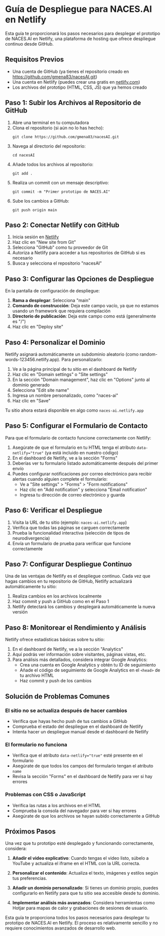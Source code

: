 # Guía de Despliegue para NACES.AI en Netlify

Esta guía te proporcionará los pasos necesarios para desplegar el prototipo de NACES.AI en Netlify, una plataforma de hosting que ofrece despliegue continuo desde GitHub.

## Requisitos Previos

- Una cuenta de GitHub (ya tienes el repositorio creado en https://github.com/gmena83/nacesAI.git)
- Una cuenta en Netlify (puedes crear una gratis en [netlify.com](https://netlify.com))
- Los archivos del prototipo (HTML, CSS, JS) que ya hemos creado

## Paso 1: Subir los Archivos al Repositorio de GitHub

1. Abre una terminal en tu computadora
2. Clona el repositorio (si aún no lo has hecho):
   ```
   git clone https://github.com/gmena83/nacesAI.git
   ```
3. Navega al directorio del repositorio:
   ```
   cd nacesAI
   ```
4. Añade todos los archivos al repositorio:
   ```
   git add .
   ```
5. Realiza un commit con un mensaje descriptivo:
   ```
   git commit -m "Primer prototipo de NACES.AI"
   ```
6. Sube los cambios a GitHub:
   ```
   git push origin main
   ```

## Paso 2: Conectar Netlify con GitHub

1. Inicia sesión en [Netlify](https://app.netlify.com/)
2. Haz clic en "New site from Git"
3. Selecciona "GitHub" como tu proveedor de Git
4. Autoriza a Netlify para acceder a tus repositorios de GitHub si es necesario
5. Busca y selecciona el repositorio "nacesAI"

## Paso 3: Configurar las Opciones de Despliegue

En la pantalla de configuración de despliegue:

1. **Rama a desplegar**: Selecciona "main"
2. **Comando de construcción**: Deja este campo vacío, ya que no estamos usando un framework que requiera compilación
3. **Directorio de publicación**: Deja este campo como está (generalmente es "/")
4. Haz clic en "Deploy site"

## Paso 4: Personalizar el Dominio

Netlify asignará automáticamente un subdominio aleatorio (como random-words-123456.netlify.app). Para personalizarlo:

1. Ve a la página principal de tu sitio en el dashboard de Netlify
2. Haz clic en "Domain settings" o "Site settings"
3. En la sección "Domain management", haz clic en "Options" junto al dominio generado
4. Selecciona "Edit site name"
5. Ingresa un nombre personalizado, como "naces-ai"
6. Haz clic en "Save"

Tu sitio ahora estará disponible en algo como `naces-ai.netlify.app`

## Paso 5: Configurar el Formulario de Contacto

Para que el formulario de contacto funcione correctamente con Netlify:

1. Asegúrate de que el formulario en tu HTML tenga el atributo `data-netlify="true"` (ya está incluido en nuestro código)
2. En el dashboard de Netlify, ve a la sección "Forms"
3. Deberías ver tu formulario listado automáticamente después del primer envío
4. Puedes configurar notificaciones por correo electrónico para recibir alertas cuando alguien complete el formulario:
   - Ve a "Site settings" > "Forms" > "Form notifications"
   - Haz clic en "Add notification" y selecciona "Email notification"
   - Ingresa tu dirección de correo electrónico y guarda

## Paso 6: Verificar el Despliegue

1. Visita la URL de tu sitio (ejemplo: `naces-ai.netlify.app`)
2. Verifica que todas las páginas se carguen correctamente
3. Prueba la funcionalidad interactiva (selección de tipos de neurodivergencia)
4. Envía un formulario de prueba para verificar que funcione correctamente

## Paso 7: Configurar Despliegue Continuo

Una de las ventajas de Netlify es el despliegue continuo. Cada vez que hagas cambios en tu repositorio de GitHub, Netlify actualizará automáticamente tu sitio:

1. Realiza cambios en los archivos localmente
2. Haz commit y push a GitHub como en el Paso 1
3. Netlify detectará los cambios y desplegará automáticamente la nueva versión

## Paso 8: Monitorear el Rendimiento y Análisis

Netlify ofrece estadísticas básicas sobre tu sitio:

1. En el dashboard de Netlify, ve a la sección "Analytics"
2. Aquí podrás ver información sobre visitantes, páginas vistas, etc.
3. Para análisis más detallados, considera integrar Google Analytics:
   - Crea una cuenta en Google Analytics y obtén tu ID de seguimiento
   - Añade el código de seguimiento de Google Analytics en el `<head>` de tu archivo HTML
   - Haz commit y push de los cambios

## Solución de Problemas Comunes

### El sitio no se actualiza después de hacer cambios
- Verifica que hayas hecho push de tus cambios a GitHub
- Comprueba el estado del despliegue en el dashboard de Netlify
- Intenta hacer un despliegue manual desde el dashboard de Netlify

### El formulario no funciona
- Verifica que el atributo `data-netlify="true"` esté presente en el formulario
- Asegúrate de que todos los campos del formulario tengan el atributo `name`
- Revisa la sección "Forms" en el dashboard de Netlify para ver si hay errores

### Problemas con CSS o JavaScript
- Verifica las rutas a los archivos en el HTML
- Comprueba la consola del navegador para ver si hay errores
- Asegúrate de que los archivos se hayan subido correctamente a GitHub

## Próximos Pasos

Una vez que tu prototipo esté desplegado y funcionando correctamente, considera:

1. **Añadir el video explicativo**: Cuando tengas el video listo, súbelo a YouTube y actualiza el iframe en el HTML con la URL correcta.

2. **Personalizar el contenido**: Actualiza el texto, imágenes y estilos según tus preferencias.

3. **Añadir un dominio personalizado**: Si tienes un dominio propio, puedes configurarlo en Netlify para que tu sitio sea accesible desde tu dominio.

4. **Implementar análisis más avanzados**: Considera herramientas como Hotjar para mapas de calor y grabaciones de sesiones de usuario.

Esta guía te proporciona todos los pasos necesarios para desplegar tu prototipo de NACES.AI en Netlify. El proceso es relativamente sencillo y no requiere conocimientos avanzados de desarrollo web.
